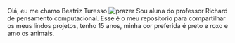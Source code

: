 Olá, eu me chamo Beatriz Turesso
![prazer](https://i.pinimg.com/originals/36/08/e0/3608e05c00a7430ff25d2bfcaa4e42b1.gif)
Sou aluna do professor Richard de pensamento computacional. Esse é o meu repositorio para compartilhar os meus lindos projetos, tenho 15 anos, minha cor preferida é preto e roxo e amo os animais.
